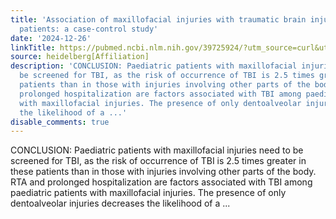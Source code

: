 ```yaml
---
title: 'Association of maxillofacial injuries with traumatic brain injuries in paediatric
  patients: a case-control study'
date: '2024-12-26'
linkTitle: https://pubmed.ncbi.nlm.nih.gov/39725924/?utm_source=curl&utm_medium=rss&utm_campaign=pubmed-2&utm_content=1FakS-2QOkCT8HsMOQP1bCRQ4YzyumYOmxmF0moLsQ3dFB1E9V&fc=20220326224207&ff=20241227170555&v=2.18.0.post9+e462414
source: heidelberg[Affiliation]
description: 'CONCLUSION: Paediatric patients with maxillofacial injuries need to
  be screened for TBI, as the risk of occurrence of TBI is 2.5 times greater in these
  patients than in those with injuries involving other parts of the body. RTA and
  prolonged hospitalization are factors associated with TBI among paediatric patients
  with maxillofacial injuries. The presence of only dentoalveolar injuries decreases
  the likelihood of a ...'
disable_comments: true
---
```

CONCLUSION: Paediatric patients with maxillofacial injuries need to be screened for TBI, as the risk of occurrence of TBI is 2.5 times greater in these patients than in those with injuries involving other parts of the body. RTA and prolonged hospitalization are factors associated with TBI among paediatric patients with maxillofacial injuries. The presence of only dentoalveolar injuries decreases the likelihood of a ...